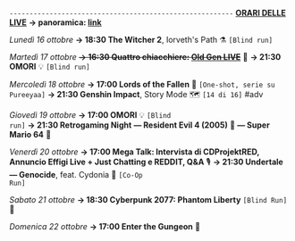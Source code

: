 <code>--------------------------------------------------------</code>
<b><u>ORARI DELLE LIVE</u></b>
<b>→ panoramica: <a href="https://trello.com/b/iKwdSGf3/sabaku">link</a></b>

<i>Lunedì 16 ottobre</i>
<b>→ 18:30 The Witcher 2</b>, Iorveth's Path ⚗️ <code>[Blind run]</code>

<i>Martedì 17 ottobre</i>
<s><b>→ 16:30 Quattro chiacchiere: <a href="https://www.twitch.tv/oldgenproject">Old Gen LIVE</a></b></s> 💬
<b>→ 21:30 OMORI</b> 💡 <code>[Blind run]</code>

<i>Mercoledì 18 ottobre</i>
<b>→ 17:00 Lords of the Fallen</b> 🍂 <code>[One-shot, serie su Pureeyaa]</code>
<b>→ 21:30 Genshin Impact</b>, Story Mode 🗺 <code>[14 di 16]</code> #adv

<i>Giovedì 19 ottobre</i>
<b>→ 17:00 OMORI</b> 💡 <code>[Blind run]</code>
<b>→ 21:30 Retrogaming Night</b>
<b>― Resident Evil 4 (2005)</b> 🧿
<b>― Super Mario 64</b> 🍄

<i>Venerdì 20 ottobre</i>
<b>→ 17:00 Mega Talk: Intervista di CDProjektRED, Annuncio Effigi Live + Just Chatting e REDDIT, Q&A</b> 🎙
<b>→ 21:30 Undertale ― Genocide</b>, feat. Cydonia 🌻 <code>[Co-Op Run]</code>

<i>Sabato 21 ottobre</i>
<b>→ 18:30 Cyberpunk 2077: Phantom Liberty</b> <code>[Blind Run]</code> 🗽

<i>Domenica 22 ottobre</i>
<b>→ 17:00 Enter the Gungeon</b> 🔫
